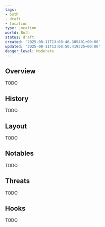 ```yaml
---
tags:
- both
- draft
- location
type: Location
world: Both
status: draft
created: '2025-08-11T13:08:46.305401+00:00'
updated: '2025-08-11T13:08:50.419525+00:00'
danger_level: Moderate
---
```



## Overview

TODO
## History

TODO
## Layout

TODO
## Notables

TODO
## Threats

TODO
## Hooks

TODO
